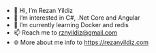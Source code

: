 - 👋 Hi, I’m Rezan Yildiz
- 👀 I’m interested in C#, .Net Core and Angular
- 🌱 I’m currently learning Docker and redis
- 📫 Reach me to rznyildiz@gmail.com
- 🌐 More about me info to https://rezanyildiz.com

<!---
RezanYldz/RezanYldz is a ✨ special ✨ repository because its `README.md` (this file) appears on your GitHub profile.
You can click the Preview link to take a look at your changes.
--->
